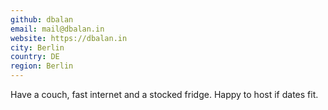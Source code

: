 ```yaml
---
github: dbalan
email: mail@dbalan.in
website: https://dbalan.in
city: Berlin
country: DE
region: Berlin
---
```


Have a couch, fast internet and a stocked fridge. Happy to host if dates fit.

